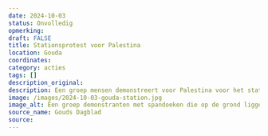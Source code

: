 ```yaml
---
date: 2024-10-03
status: Onvolledig
opmerking: 
draft: FALSE
title: Stationsprotest voor Palestina
location: Gouda
coordinates: 
category: acties
tags: []
description_original: 
description: Een groep mensen demonstreert voor Palestina voor het station van Gouda. 
image: /images/2024-10-03-gouda-station.jpg
image_alt: Een groep demonstranten met spandoeken die op de grond liggen, en Palestijnse vlaggen. Er is ook een NS kaartautomaat. 
source_name: Gouds Dagblad
source: 
---
```

